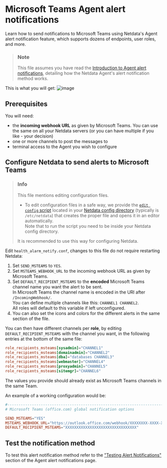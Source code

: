 # Microsoft Teams Agent alert notifications

Learn how to send notifications to Microsoft Teams using Netdata's Agent alert notification feature, which supports dozens of endpoints, user roles, and more.

> ### Note
>
> This file assumes you have read the [Introduction to Agent alert notifications](https://github.com/netdata/netdata/blob/master/health/notifications/README.md), detailing how the Netdata Agent's alert notification method works.

This is what you will get:
![image](https://user-images.githubusercontent.com/1122372/92710359-0385e680-f358-11ea-8c52-f366a4fb57dd.png)

## Prerequisites

You will need:

- the **incoming webhook URL** as given by Microsoft Teams. You can use the same on all your Netdata servers (or you can have multiple if you like - your decision)
- one or more channels to post the messages to
- terminal access to the Agent you wish to configure

## Configure Netdata to send alerts to Microsoft Teams

> ### Info
>
> This file mentions editing configuration files.  
>
> - To edit configuration files in a safe way, we provide the [`edit config` script](https://github.com/netdata/netdata/blob/master/docs/configure/nodes.md#use-edit-config-to-edit-configuration-files) located in your [Netdata config directory](https://github.com/netdata/netdata/blob/master/docs/configure/nodes.md#the-netdata-config-directory) (typically is `/etc/netdata`) that creates the proper file and opens it in an editor automatically.  
> Note that to run the script you need to be inside your Netdata config directory.
>
> It is recommended to use this way for configuring Netdata.

Edit `health_alarm_notify.conf`, changes to this file do not require restarting Netdata:

1. Set `SEND_MSTEAMS` to `YES`.
2. Set `MSTEAMS_WEBHOOK_URL` to the incoming webhook URL as given by Microsoft Teams.
3. Set `DEFAULT_RECIPIENT_MSTEAMS` to the **encoded** Microsoft Teams channel name you want the alert to be sent.  
    In Microsoft Teams the channel name is encoded in the URI after `/IncomingWebhook/`.  
    You can define multiple channels like this: `CHANNEL1 CHANNEL2`.  
    All roles will default to this variable if left unconfigured.
4. You can also set the icons and colors for the different alerts in the same section of the file.

You can then have different channels per **role**, by editing `DEFAULT_RECIPIENT_MSTEAMS` with the channel you want, in the following entries at the bottom of the same file:

```conf
role_recipients_msteams[sysadmin]="CHANNEL1"
role_recipients_msteams[domainadmin]="CHANNEL2"
role_recipients_msteams[dba]="databases CHANNEL3"
role_recipients_msteams[webmaster]="CHANNEL4"
role_recipients_msteams[proxyadmin]="CHANNEL5"
role_recipients_msteams[sitemgr]="CHANNEL6"
```

The values you provide should already exist as Microsoft Teams channels in the same Team.

An example of a working configuration would be:

```conf
#------------------------------------------------------------------------------
# Microsoft Teams (office.com) global notification options

SEND_MSTEAMS="YES"
MSTEAMS_WEBHOOK_URL="https://outlook.office.com/webhook/XXXXXXXX-XXXX-XXXX-XXXX-XXXXXXXXXXXX@XXXXXXXX-XXXX-XXXX-XXXX-XXXXXXXXXXXX/IncomingWebhook/CHANNEL/XXXXXXXX-XXXX-XXXX-XXXX-XXXXXXXXXXXX"
DEFAULT_RECIPIENT_MSTEAMS="XXXXXXXXXXXXXXXXXXXXXXXXXXXXXXXX"
```

## Test the notification method

To test this alert notification method refer to the ["Testing Alert Notifications"](https://github.com/netdata/netdata/blob/master/health/notifications/README.md#testing-alert-notifications) section of the Agent alert notifications page.
